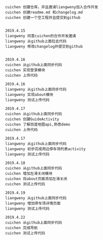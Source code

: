 	cuichen 创建仓库，并且邀请liangweny加入合作开发
	cuichen 创建readme.md 和changelog.md
	cuichen 创建一个空工程并且提交到github


	2019.4.15
	liangweny 同意cuichen的合作开发邀请
	liangweny 从github上面拉去代码
	liangweny 修改changelog并提交到github
	
	
	2019.4.16
	cuichen 从github上面同步代码
	cuichen 实现登录模块
	cuichen 上传代码

	2019.4.16
	liangweny 从github上面同步代码
	liangweny 实现about模块
	liangweny 测试上传代码
	
	2019.4.17
	cuichen 从github上面同步代码
	cuichen 创建GuideActivity
	cuichen 了解百度地图api,熟悉demo
	cuichen 上传代码
	
	2019.4.17
	liangweny 从github上面同步代码
	liangweny 初步完成周边停车场列表activity
	liangweny 测试上传代码
	
	2019.4.18
	cuichen 从github上面同步代码
	cuichen 增加左滑关闭模块
	cuichen 将about页面添加左滑关闭
	cuichen 测试上传代码
	
	2019.4.19
	liangweny 从github上面同步代码
	liangweny 增加停车场详情页面
	liangweny 测试上传代码
	
	2019.4.22
	cuichen 从github上面同步代码
	cuichen 完成导航
	cuichen 测试上传代码